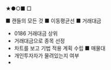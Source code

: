 ★●○■ □

■ 캔들의 모든 것
■ 이동평균선
■ 거래대금
+ 0186 거래대금 상위
+ 거래대금으로 종목 선정
+ 차트를 보고 기법 적용 계획 수립
■ 매물대
+ 개인투자자가 물려있는지 여부
+ 
